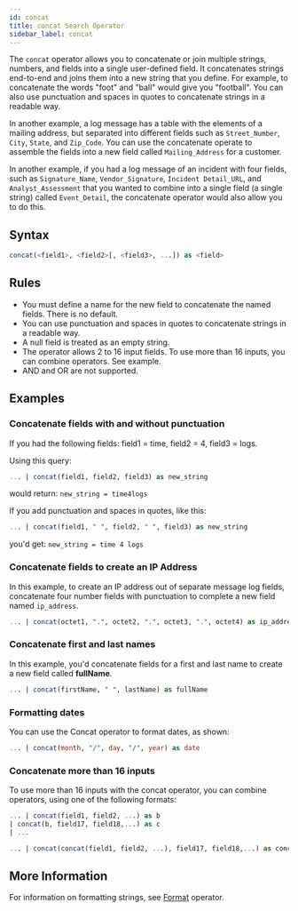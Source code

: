 ```yaml
---
id: concat
title: concat Search Operator
sidebar_label: concat
---
```


The `concat` operator allows you to concatenate or join multiple strings, numbers, and fields into a single user-defined field. It concatenates strings end-to-end and joins them into a new string that you define. For example, to concatenate the words "foot" and "ball" would give you "football". You can also use punctuation and spaces in quotes to concatenate strings in a readable way.

In another example, a log message has a table with the elements of a mailing address, but separated into different fields such as `Street_Number`, `City`, `State`, and `Zip_Code`. You can use the concatenate operate to assemble the fields into a new field called `Mailing_Address` for a customer.

In another example, if you had a log message of an incident with four fields, such as `Signature_Name`, `Vendor_Signature`,
`Incident Detail_URL`, and `Analyst_Assessment` that you wanted to combine into a single field (a single string) called `Event_Detail`, the concatenate operator would also allow you to do this.

## Syntax

```sql
concat(<field1>, <field2>[, <field3>, ...]) as <field>
```

## Rules

* You must define a name for the new field to concatenate the named fields. There is no default.
* You can use punctuation and spaces in quotes to concatenate strings in a readable way.
* A null field is treated as an empty string.
* The operator allows 2 to 16 input fields. To use more than 16 inputs, you can combine operators. See example.
* AND and OR are not supported.

## Examples

### Concatenate fields with and without punctuation

If you had the following fields: field1 = time, field2 = 4, field3 = logs.

Using this query:

```sql
... | concat(field1, field2, field3) as new_string
```

would return: `new_string = time4logs`

If you add punctuation and spaces in quotes, like this:

```sql
... | concat(field1, " ", field2, " ", field3) as new_string
```

you'd get: `new_string = time 4 logs`

### Concatenate fields to create an IP Address

In this example, to create an IP address out of separate message log
fields, concatenate four number fields with punctuation to complete a
new field named `ip_address`.

```sql
... | concat(octet1, ".", octet2, ".", octet3, ".", octet4) as ip_address
```

### Concatenate first and last names

In this example, you'd concatenate fields for a first and last name
to create a new field called **fullName**.

```sql
... | concat(firstName, " ", lastName) as fullName
```

### Formatting dates

You can use the Concat operator to format dates, as shown:

```sql
... | concat(month, "/", day, "/", year) as date
```

### Concatenate more than 16 inputs

To use more than 16 inputs with the concat operator, you can combine operators, using one of the following formats:

```sql
... | concat(field1, field2, ...) as b
| concat(b, field17, field18,...) as c
| ...
```

```sql
... | concat(concat(field1, field2, ...), field17, field18,...) as concatenated_fields
```

## More Information

For information on formatting strings, see [Format](format.md) operator.
